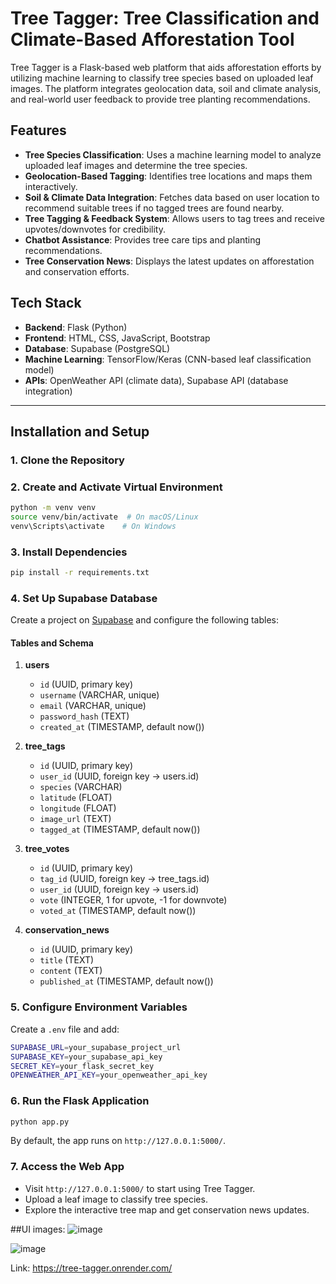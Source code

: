 # Tree Tagger: Tree Classification and Climate-Based Afforestation Tool

Tree Tagger is a Flask-based web platform that aids afforestation efforts by utilizing machine learning to classify tree species based on uploaded leaf images. The platform integrates geolocation data, soil and climate analysis, and real-world user feedback to provide tree planting recommendations.

## Features

- **Tree Species Classification**: Uses a machine learning model to analyze uploaded leaf images and determine the tree species.
- **Geolocation-Based Tagging**: Identifies tree locations and maps them interactively.
- **Soil & Climate Data Integration**: Fetches data based on user location to recommend suitable trees if no tagged trees are found nearby.
- **Tree Tagging & Feedback System**: Allows users to tag trees and receive upvotes/downvotes for credibility.
- **Chatbot Assistance**: Provides tree care tips and planting recommendations.
- **Tree Conservation News**: Displays the latest updates on afforestation and conservation efforts.

## Tech Stack

- **Backend**: Flask (Python)
- **Frontend**: HTML, CSS, JavaScript, Bootstrap
- **Database**: Supabase (PostgreSQL)
- **Machine Learning**: TensorFlow/Keras (CNN-based leaf classification model)
- **APIs**: OpenWeather API (climate data), Supabase API (database integration)

---

## Installation and Setup

### 1. Clone the Repository

### 2. Create and Activate Virtual Environment
```sh
python -m venv venv
source venv/bin/activate  # On macOS/Linux
venv\Scripts\activate    # On Windows
```

### 3. Install Dependencies
```sh
pip install -r requirements.txt
```

### 4. Set Up Supabase Database
Create a project on [Supabase](https://supabase.com/) and configure the following tables:

#### **Tables and Schema**

1. **users**
   - `id` (UUID, primary key)
   - `username` (VARCHAR, unique)
   - `email` (VARCHAR, unique)
   - `password_hash` (TEXT)
   - `created_at` (TIMESTAMP, default now())

2. **tree_tags**
   - `id` (UUID, primary key)
   - `user_id` (UUID, foreign key -> users.id)
   - `species` (VARCHAR)
   - `latitude` (FLOAT)
   - `longitude` (FLOAT)
   - `image_url` (TEXT)
   - `tagged_at` (TIMESTAMP, default now())

3. **tree_votes**
   - `id` (UUID, primary key)
   - `tag_id` (UUID, foreign key -> tree_tags.id)
   - `user_id` (UUID, foreign key -> users.id)
   - `vote` (INTEGER, 1 for upvote, -1 for downvote)
   - `voted_at` (TIMESTAMP, default now())

4. **conservation_news**
   - `id` (UUID, primary key)
   - `title` (TEXT)
   - `content` (TEXT)
   - `published_at` (TIMESTAMP, default now())

### 5. Configure Environment Variables
Create a `.env` file and add:
```sh
SUPABASE_URL=your_supabase_project_url
SUPABASE_KEY=your_supabase_api_key
SECRET_KEY=your_flask_secret_key
OPENWEATHER_API_KEY=your_openweather_api_key
```

### 6. Run the Flask Application
```sh
python app.py
```
By default, the app runs on `http://127.0.0.1:5000/`.

### 7. Access the Web App
- Visit `http://127.0.0.1:5000/` to start using Tree Tagger.
- Upload a leaf image to classify tree species.
- Explore the interactive tree map and get conservation news updates.


##UI images:
![image](https://github.com/user-attachments/assets/8e13a4d9-7f44-496f-8306-2c91a3f4bba9)

![image](https://github.com/user-attachments/assets/02e9b56f-4a2c-43ef-8b69-100824295310)

Link: https://tree-tagger.onrender.com/
